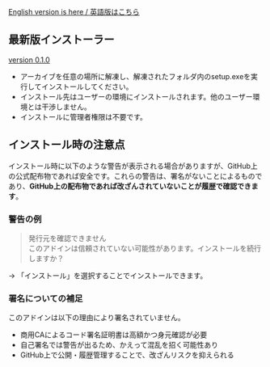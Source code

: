 [English version is here / 英語版はこちら](./README.md)

## 最新版インストーラー
[version 0.1.0](./ExcelRefineSetup_v0.1.0.zip) 

- アーカイブを任意の場所に解凍し、解凍されたフォルダ内のsetup.exeを実行してインストールしてください。
- インストール先はユーザーの環境にインストールされます。他のユーザー環境とは干渉しません。
- インストールに管理者権限は不要です。

## インストール時の注意点

インストール時に以下のような警告が表示される場合がありますが、GitHub上の公式配布物であれば安全です。これらの警告は、署名がないことによるものであり、**GitHub上の配布物であれば改ざんされていないことが履歴で確認できます**。

### 警告の例

> 発行元を確認できません  
> このアドインは信頼されていない可能性があります。インストールを続行しますか？

→ 「インストール」を選択することでインストールできます。

### 署名についての補足

このアドインは以下の理由により署名されていません。  

- 商用CAによるコード署名証明書は高額かつ身元確認が必要
- 自己署名では警告が出るため、かえって混乱を招く可能性あり
- GitHub上で公開・履歴管理することで、改ざんリスクを抑えられる
